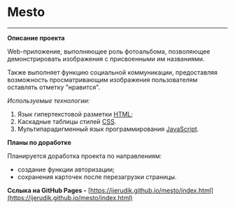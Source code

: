 # Mesto
---

**Описание проекта**

Web-приложение, выполняющее роль фотоальбома, позволяющее демонстрировать изображения с присвоенными им названиями.

Также выполняет функцию социальной коммуникации, предоставляя возможность просматривающим изображения пользователям оставлять отметку "нравится".

_Используемые технологии:_

 1. Язык гипертекстовой разметки [HTML](https://ru.wikipedia.org/wiki/HTML);
 2. Каскадные таблицы стилей [CSS](https://ru.wikipedia.org/wiki/CSS).
 3. Мультипарадигменный язык программирования [JavaScript](https://ru.wikipedia.org/wiki/JavaScript).

**Планы по доработке**

Планируется доработка проекта по направлениям:

* создание функции авторизации;
* сохранения карточек после перезагрузки страницы.

**Сслыка на GitHub Pages -**
[https://ijerudik.github.io/mesto/index.html](https://ijerudik.github.io/mesto/index.html)